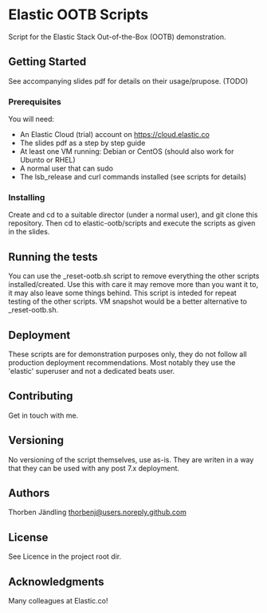 # Elastic OOTB Scripts

Script for the Elastic Stack Out-of-the-Box (OOTB) demonstration. 

## Getting Started

See accompanying slides pdf for details on their usage/prupose. (TODO)

### Prerequisites

You will need:
 - An Elastic Cloud (trial) account on https://cloud.elastic.co
 - The slides pdf as a step by step guide
 - At least one VM running: Debian or CentOS (should also work for Ubunto or RHEL)
 - A normal user that can sudo
 - The lsb_release and curl commands installed (see scripts for details)

### Installing

Create and cd to a suitable director (under a normal user), and git clone this repository.
Then cd to elastic-ootb/scripts and execute the scripts as given in the slides.

## Running the tests

You can use the _reset-ootb.sh script to remove everything the other scripts installed/created.
Use this with care it may remove more than you want it to, it may also leave some things behind.
This script is inteded for repeat testing of the other scripts. VM snapshot would be a better alternative to _reset-ootb.sh.

## Deployment

These scripts are for demonstration purposes only, they do not follow all production deployment
recommendations. Most notably they use the 'elastic' superuser and not a dedicated beats user.

## Contributing

Get in touch with me.

## Versioning

No versioning of the script themselves, use as-is. They are writen in a way that they can be used with any post 7.x deployment.

## Authors

Thorben Jändling <thorbenj@users.noreply.github.com>

## License

See Licence in the project root dir.

## Acknowledgments

Many colleagues at Elastic.co!
